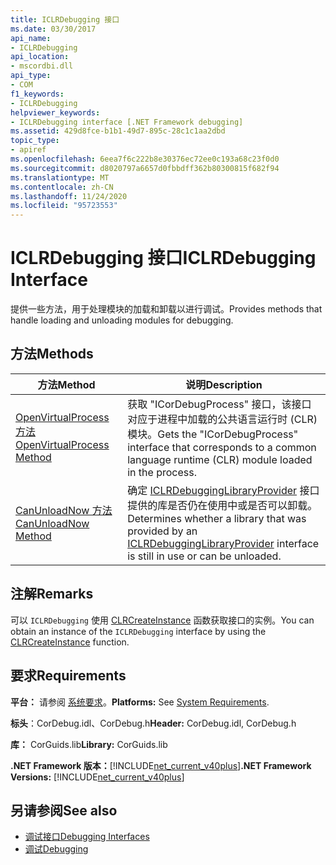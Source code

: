 ```yaml
---
title: ICLRDebugging 接口
ms.date: 03/30/2017
api_name:
- ICLRDebugging
api_location:
- mscordbi.dll
api_type:
- COM
f1_keywords:
- ICLRDebugging
helpviewer_keywords:
- ICLRDebugging interface [.NET Framework debugging]
ms.assetid: 429d8fce-b1b1-49d7-895c-28c1c1aa2dbd
topic_type:
- apiref
ms.openlocfilehash: 6eea7f6c222b8e30376ec72ee0c193a68c23f0d0
ms.sourcegitcommit: d8020797a6657d0fbbdff362b80300815f682f94
ms.translationtype: MT
ms.contentlocale: zh-CN
ms.lasthandoff: 11/24/2020
ms.locfileid: "95723553"
---
```

# <a name="iclrdebugging-interface"></a><span data-ttu-id="dca8a-102">ICLRDebugging 接口</span><span class="sxs-lookup"><span data-stu-id="dca8a-102">ICLRDebugging Interface</span></span>

<span data-ttu-id="dca8a-103">提供一些方法，用于处理模块的加载和卸载以进行调试。</span><span class="sxs-lookup"><span data-stu-id="dca8a-103">Provides methods that handle loading and unloading modules for debugging.</span></span>  
  
## <a name="methods"></a><span data-ttu-id="dca8a-104">方法</span><span class="sxs-lookup"><span data-stu-id="dca8a-104">Methods</span></span>  
  
|<span data-ttu-id="dca8a-105">方法</span><span class="sxs-lookup"><span data-stu-id="dca8a-105">Method</span></span>|<span data-ttu-id="dca8a-106">说明</span><span class="sxs-lookup"><span data-stu-id="dca8a-106">Description</span></span>|  
|------------|-----------------|  
|[<span data-ttu-id="dca8a-107">OpenVirtualProcess 方法</span><span class="sxs-lookup"><span data-stu-id="dca8a-107">OpenVirtualProcess Method</span></span>](iclrdebugging-openvirtualprocess-method.md)|<span data-ttu-id="dca8a-108">获取 "ICorDebugProcess" 接口，该接口对应于进程中加载的公共语言运行时 (CLR) 模块。</span><span class="sxs-lookup"><span data-stu-id="dca8a-108">Gets the "ICorDebugProcess" interface that corresponds to a common language runtime (CLR) module loaded in the process.</span></span>|  
|[<span data-ttu-id="dca8a-109">CanUnloadNow 方法</span><span class="sxs-lookup"><span data-stu-id="dca8a-109">CanUnloadNow Method</span></span>](iclrdebugging-canunloadnow-method.md)|<span data-ttu-id="dca8a-110">确定 [ICLRDebuggingLibraryProvider](iclrdebugginglibraryprovider-interface.md) 接口提供的库是否仍在使用中或是否可以卸载。</span><span class="sxs-lookup"><span data-stu-id="dca8a-110">Determines whether a library that was provided by an [ICLRDebuggingLibraryProvider](iclrdebugginglibraryprovider-interface.md) interface is still in use or can be unloaded.</span></span>|  
  
## <a name="remarks"></a><span data-ttu-id="dca8a-111">注解</span><span class="sxs-lookup"><span data-stu-id="dca8a-111">Remarks</span></span>  

 <span data-ttu-id="dca8a-112">可以 `ICLRDebugging` 使用 [CLRCreateInstance](../hosting/clrcreateinstance-function.md) 函数获取接口的实例。</span><span class="sxs-lookup"><span data-stu-id="dca8a-112">You can obtain an instance of the `ICLRDebugging` interface by using the [CLRCreateInstance](../hosting/clrcreateinstance-function.md) function.</span></span>  
  
## <a name="requirements"></a><span data-ttu-id="dca8a-113">要求</span><span class="sxs-lookup"><span data-stu-id="dca8a-113">Requirements</span></span>  

 <span data-ttu-id="dca8a-114">**平台：** 请参阅 [系统要求](../../get-started/system-requirements.md)。</span><span class="sxs-lookup"><span data-stu-id="dca8a-114">**Platforms:** See [System Requirements](../../get-started/system-requirements.md).</span></span>  
  
 <span data-ttu-id="dca8a-115">**标头**：CorDebug.idl、CorDebug.h</span><span class="sxs-lookup"><span data-stu-id="dca8a-115">**Header:** CorDebug.idl, CorDebug.h</span></span>  
  
 <span data-ttu-id="dca8a-116">**库：** CorGuids.lib</span><span class="sxs-lookup"><span data-stu-id="dca8a-116">**Library:** CorGuids.lib</span></span>  
  
 <span data-ttu-id="dca8a-117">**.NET Framework 版本：**[!INCLUDE[net_current_v40plus](../../../../includes/net-current-v40plus-md.md)]</span><span class="sxs-lookup"><span data-stu-id="dca8a-117">**.NET Framework Versions:** [!INCLUDE[net_current_v40plus](../../../../includes/net-current-v40plus-md.md)]</span></span>  
  
## <a name="see-also"></a><span data-ttu-id="dca8a-118">另请参阅</span><span class="sxs-lookup"><span data-stu-id="dca8a-118">See also</span></span>

- [<span data-ttu-id="dca8a-119">调试接口</span><span class="sxs-lookup"><span data-stu-id="dca8a-119">Debugging Interfaces</span></span>](debugging-interfaces.md)
- [<span data-ttu-id="dca8a-120">调试</span><span class="sxs-lookup"><span data-stu-id="dca8a-120">Debugging</span></span>](index.md)
